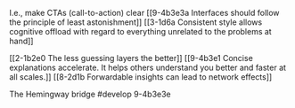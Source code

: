I.e., make CTAs (call-to-action) clear
	[[9-4b3e3a Interfaces should follow the principle of least astonishment]]
		[[3-1d6a Consistent style allows cognitive offload with regard to everything unrelated to the problems at hand]]

[[2-1b2e0 The less guessing layers the better]]
	[[9-4b3e1 Concise explanations accelerate. It helps others understand you better and faster at all scales.]]
		[[8-2d1b Forwardable insights can lead to network effects]]

The Hemingway bridge #develop 
	9-4b3e3e